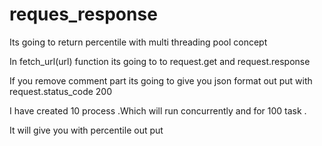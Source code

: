 # reques_response
Its going to return percentile with multi threading pool concept

In fetch_url(url) function its going to to request.get and request.response 

If you remove comment part its going to give you json format out put with request.status_code 200

I have created 10 process .Which will run concurrently and for 100 task . 

It will give you with percentile out put 
